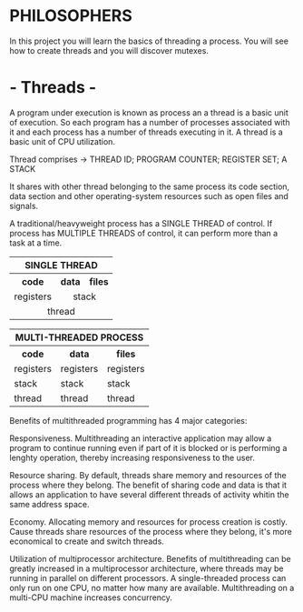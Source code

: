 # PHILOSOPHERS

In this project you will learn the basics of threading a process.
You will see how to create threads and you will discover mutexes.

# - Threads -

A program under execution is known as process an a thread is a basic unit of
execution.
So each program has a number of processes associated with it and each process has a number of threads executing in it.
A thread is a basic unit of CPU utilization.

Thread comprises ->
		                THREAD ID;
			                  PROGRAM COUNTER;
				                    REGISTER SET;
					                      A STACK

It shares with other thread belonging to the same process its code section,
data section and other operating-system resources such as open files and signals.

A traditional/heavyweight process has a SINGLE THREAD of control.
If process has MULTIPLE THREADS of control, it can perform more than a task at a time.

<table style='text-align:center'>
  <tr>
  <th colspan='3'>SINGLE THREAD</th>
  </tr>
  <tr>
    <th>code</th>
    <th>data</th>
    <th>files</th>
  </tr>
  <tr>
    <td>registers</td>
    <td style="text-align:center" colspan='2'>stack</td>
  </tr>
  <tr style='text-align:center'>
    <td colspan='3' >thread</td>
  </tr>
</table>
<table>
  <tr>
  <th colspan='3'>MULTI-THREADED PROCESS</th>
  </tr>
  <tr>
    <th>code</th>
    <th>data</th>
    <th>files</th>
  </tr>
  <tr>
    <td>registers</td>
    <td>registers</td>
    <td>registers</td>
  </tr>
  <tr>
    <td>stack</td>
    <td>stack</td>
    <td>stack</td>
  </tr>
  <tr>
    <td>thread</td>
    <td>thread</td>
    <td>thread</td>
  </tr>
</table>

Benefits of multithreaded programming has 4 major categories:

Responsiveness. Multithreading an interactive application may allow a program to continue running
even if part of it is blocked or is performing a lenghty operation, thereby increasing responsiveness to the user.

Resource sharing. By default, threads share memory and resources of the process where they belong.
The benefit of sharing code and data is that it allows an application to have several different threads of activity whitin the same address space.

Economy. Allocating memory and resources for process creation is costly.
Cause threads share resources of the process where they belong, it's more economical to create and switch threads.

Utilization of multiprocessor architecture. Benefits of multithreading can be greatly increased in a multiprocessor architecture,
where threads may be running in parallel on different processors.
A single-threaded process can only run on one CPU, no matter how many are available. Multithreading on a multi-CPU machine increases concurrency.
